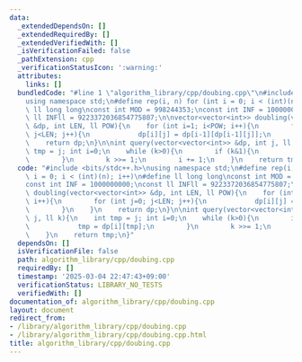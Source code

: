 ```yaml
---
data:
  _extendedDependsOn: []
  _extendedRequiredBy: []
  _extendedVerifiedWith: []
  _isVerificationFailed: false
  _pathExtension: cpp
  _verificationStatusIcon: ':warning:'
  attributes:
    links: []
  bundledCode: "#line 1 \"algorithm_library/cpp/doubing.cpp\"\n#include <bits/stdc++.h>\n\
    using namespace std;\n#define rep(i, n) for (int i = 0; i < (int)(n); i++)\n#define\
    \ ll long long\nconst int MOD = 998244353;\nconst int INF = 1000000000;\nconst\
    \ ll INFll = 9223372036854775807;\n\nvector<vector<int>> doubling(vector<vector<int>>\
    \ &dp, int LEN, ll POW){\n    for (int i=1; i<POW; i++){\n        for (int j=0;\
    \ j<LEN; j++){\n            dp[i][j] = dp[i-1][dp[i-1][j]];\n        }\n    }\n\
    \    return dp;\n}\n\nint query(vector<vector<int>> &dp, int j, ll k){\n    int\
    \ tmp = j; int i=0;\n    while (k>0){\n        if (k&1){\n            tmp = dp[i][tmp];\n\
    \        }\n        k >>= 1;\n        i += 1;\n    }\n    return tmp;\n}\n"
  code: "#include <bits/stdc++.h>\nusing namespace std;\n#define rep(i, n) for (int\
    \ i = 0; i < (int)(n); i++)\n#define ll long long\nconst int MOD = 998244353;\n\
    const int INF = 1000000000;\nconst ll INFll = 9223372036854775807;\n\nvector<vector<int>>\
    \ doubling(vector<vector<int>> &dp, int LEN, ll POW){\n    for (int i=1; i<POW;\
    \ i++){\n        for (int j=0; j<LEN; j++){\n            dp[i][j] = dp[i-1][dp[i-1][j]];\n\
    \        }\n    }\n    return dp;\n}\n\nint query(vector<vector<int>> &dp, int\
    \ j, ll k){\n    int tmp = j; int i=0;\n    while (k>0){\n        if (k&1){\n\
    \            tmp = dp[i][tmp];\n        }\n        k >>= 1;\n        i += 1;\n\
    \    }\n    return tmp;\n}"
  dependsOn: []
  isVerificationFile: false
  path: algorithm_library/cpp/doubing.cpp
  requiredBy: []
  timestamp: '2025-03-04 22:47:43+09:00'
  verificationStatus: LIBRARY_NO_TESTS
  verifiedWith: []
documentation_of: algorithm_library/cpp/doubing.cpp
layout: document
redirect_from:
- /library/algorithm_library/cpp/doubing.cpp
- /library/algorithm_library/cpp/doubing.cpp.html
title: algorithm_library/cpp/doubing.cpp
---
```

